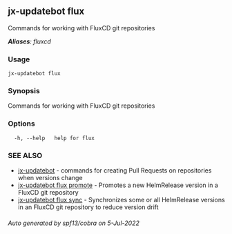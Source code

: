 ## jx-updatebot flux

Commands for working with FluxCD git repositories

***Aliases**: fluxcd*

### Usage

```
jx-updatebot flux
```

### Synopsis

Commands for working with FluxCD git repositories

### Options

```
  -h, --help   help for flux
```

### SEE ALSO

* [jx-updatebot](jx-updatebot.md)	 - commands for creating Pull Requests on repositories when versions change
* [jx-updatebot flux promote](jx-updatebot_flux_promote.md)	 - Promotes a new HelmRelease version in a FluxCD git repository
* [jx-updatebot flux sync](jx-updatebot_flux_sync.md)	 - Synchronizes some or all HelmRelease versions in an FluxCD git repository to reduce version drift

###### Auto generated by spf13/cobra on 5-Jul-2022
